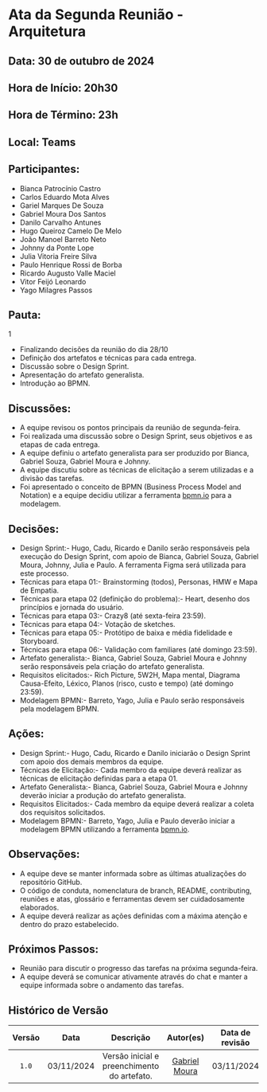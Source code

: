 # Ata da Segunda Reunião - Arquitetura

## Data: 30 de outubro de 2024

## Hora de Início: 20h30

## Hora de Término: 23h

## Local: Teams

## Participantes:

- Bianca Patrocínio Castro
- Carlos Eduardo Mota Alves
- Gariel Marques De Souza
- Gabriel Moura Dos Santos
- Danilo Carvalho Antunes
- Hugo Queiroz Camelo De Melo
- João Manoel Barreto Neto
- Johnny da Ponte Lope
- Julia Vitoria Freire Silva
- Paulo Henrique Rossi de Borba
- Ricardo Augusto Valle Maciel
- Vitor Feijó Leonardo
- Yago Milagres Passos

## Pauta:
1
- Finalizando decisões da reunião do dia 28/10
- Definição dos artefatos e técnicas para cada entrega.
- Discussão sobre o Design Sprint.
- Apresentação do artefato generalista.
- Introdução ao BPMN.

## Discussões:

- A equipe revisou os pontos principais da reunião de segunda-feira. 
- Foi realizada uma discussão sobre o Design Sprint, seus objetivos e as etapas de cada entrega.
- A equipe definiu o artefato generalista para ser produzido por Bianca, Gabriel Souza, Gabriel Moura e Johnny. 
- A equipe discutiu sobre as técnicas de elicitação a serem utilizadas e a divisão das tarefas.
- Foi apresentado o conceito de BPMN (Business Process Model and Notation) e a equipe decidiu utilizar a ferramenta [bpmn.io](https://bpmn.io/) para a modelagem.

## Decisões:

- Design Sprint:-  Hugo, Cadu, Ricardo e Danilo serão responsáveis pela execução do Design Sprint, com apoio de Bianca, Gabriel Souza, Gabriel Moura, Johnny, Julia e Paulo. A ferramenta Figma será utilizada para este processo.
- Técnicas para etapa 01:- Brainstorming (todos), Personas, HMW e Mapa de Empatia.
- Técnicas para etapa 02 (definição do problema):- Heart, desenho dos princípios e jornada do usuário.
- Técnicas para etapa 03:- Crazy8 (até sexta-feira 23:59).
- Técnicas para etapa 04:- Votação de sketches.
- Técnicas para etapa 05:- Protótipo de baixa e média fidelidade e Storyboard.
- Técnicas para etapa 06:- Validação com familiares (até domingo 23:59).
- Artefato generalista:- Bianca, Gabriel Souza, Gabriel Moura e Johnny serão responsáveis pela criação do artefato generalista.
- Requisitos elicitados:- Rich Picture, 5W2H, Mapa mental, Diagrama Causa-Efeito, Léxico, Planos (risco, custo e tempo) (até domingo 23:59). 
- Modelagem BPMN:- Barreto, Yago, Julia e Paulo serão responsáveis pela modelagem BPMN. 

## Ações:

- Design Sprint:- Hugo, Cadu, Ricardo e Danilo iniciarão o Design Sprint com apoio dos demais membros da equipe.
- Técnicas de Elicitação:- Cada membro da equipe deverá realizar as técnicas de elicitação definidas para a etapa 01.
- Artefato Generalista:- Bianca, Gabriel Souza, Gabriel Moura e Johnny deverão iniciar a produção do artefato generalista.
- Requisitos Elicitados:- Cada membro da equipe deverá realizar a coleta dos requisitos solicitados.
- Modelagem BPMN:- Barreto, Yago, Julia e Paulo deverão iniciar a modelagem BPMN utilizando a ferramenta [bpmn.io](https://bpmn.io/).

## Observações:

- A equipe deve se manter informada sobre as últimas atualizações do repositório GitHub.
- O código de conduta, nomenclatura de branch, README, contributing,  reuniões e atas, glossário e ferramentas devem ser cuidadosamente elaborados.
- A equipe deverá realizar as ações definidas com a máxima atenção e dentro do prazo estabelecido.

## Próximos Passos:

- Reunião para discutir o progresso das tarefas na próxima segunda-feira.
- A equipe deverá se comunicar ativamente através do chat e manter a equipe informada sobre o andamento das tarefas.

## Histórico de Versão

| Versão | Data | Descrição | Autor(es) | Data de revisão | Revisor(es) |
| :-: | :-: | :-: | :-: | :-: | :-: |
| `1.0` | 03/11/2024 | Versão inicial e preenchimento do artefato. | [Gabriel Moura](https://github.com/thegm445) | 03/11/2024 | [Vitor Feijó](https://github.com/vitorfleonardo) |